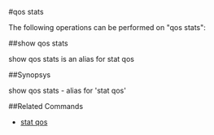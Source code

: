 #qos stats

The following operations can be performed on "qos stats":


##show qos stats

show qos stats is an alias for stat qos


##Synopsys

show qos stats - alias for 'stat qos'


##Related Commands

<ul><li><a href="../../..//">stat qos</a></li></ul>



